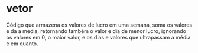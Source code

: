 # vetor
Código que armazena os valores de lucro em uma semana, soma os valores e da a media, retornando também o valor e dia de menor lucro, ignorando os valores em 0, o maior valor, e os dias e valores que ultrapassam a média e em quanto.
